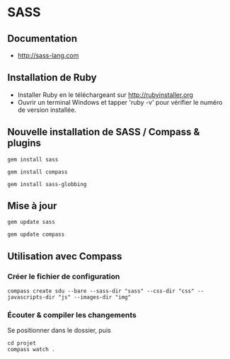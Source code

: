 # SASS

## Documentation

* http://sass-lang.com


## Installation de Ruby

* Installer Ruby en le téléchargeant sur http://rubyinstaller.org
* Ouvrir un terminal Windows et tapper 'ruby -v' pour vérifier le numéro de version installée.


## Nouvelle installation de SASS / Compass & plugins

```
gem install sass
```

```
gem install compass
```

```
gem install sass-globbing
```



## Mise à jour

```
gem update sass
```

```
gem update compass
```





## Utilisation avec Compass

### Créer le fichier de configuration

```
compass create sdu --bare --sass-dir "sass" --css-dir "css" --javascripts-dir "js" --images-dir "img"
```

### Écouter & compiler les changements

Se positionner dans le dossier, puis

```
cd projet
compass watch .
```


